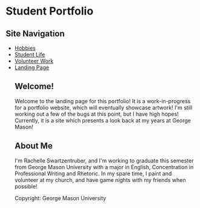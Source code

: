 
<html>
<body>
<h1> Student Portfolio </h1>
  <h2> Site Navigation </h2>
<nav>
    <ul>
      <li><a href="./https://github.com/mswartze-creator/Project_1/blob/George-Mason/Hobbies">Hobbies</a>
      <li><a href="./https://github.com/mswartze-creator/Project_1/blob/George-Mason/Student%20Life">Student Life</a>
      <li><a href="./https://github.com/mswartze-creator/Project_1/tree/George-Mason">Volunteer Work</a>
      <li><a href="./https://github.com/mswartze-creator/Project_1/blob/George-Mason/Welcome">Landing Page</a>

<h2> Welcome! </h2>
<p> Welcome to the landing page for this portfolio! It is a work-in-progress for a portfolio website, which will eventually showcase artwork! I'm still working out a few of the bugs at this point, but I have high hopes! Currently, it is a site which presents a look back at my years at George Mason! </p>

<h2> About Me </h2>
<p> I'm Rachelle Swartzentruber, and I'm working to graduate this semester from George Mason University with a major in English, Concentration in Professional Writing and Rhetoric. In my spare time, I paint and volunteer at my church, and have game nights with my friends when possible! <p>
</body>
</html>


<footer>
  Copyright: George Mason University
